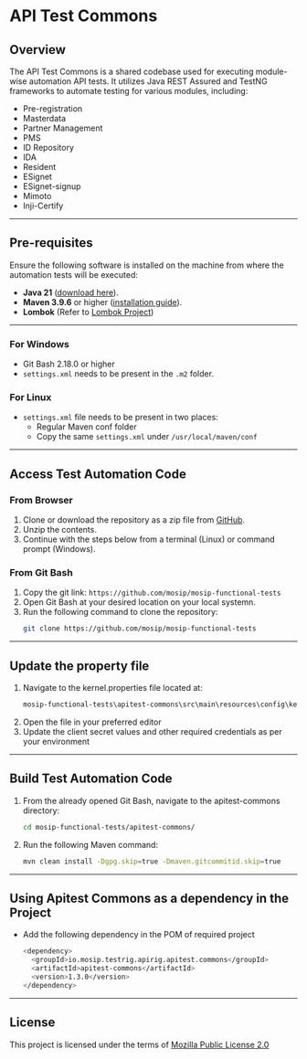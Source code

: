 # API Test Commons

## Overview

The API Test Commons is a shared codebase used for executing module-wise automation API tests. It utilizes Java REST Assured and TestNG frameworks to automate testing for various modules, including:
- Pre-registration
- Masterdata
- Partner Management
- PMS
- ID Repository
- IDA
- Resident
- ESignet
- ESignet-signup
- Mimoto
- Inji-Certify

---

## Pre-requisites

Ensure the following software is installed on the machine from where the automation tests will be executed:

- **Java 21** ([download here](https://jdk.java.net/)).
- **Maven 3.9.6** or higher ([installation guide](https://maven.apache.org/install.html)).
- **Lombok** (Refer to [Lombok Project](https://projectlombok.org/))

---

### For Windows

- Git Bash 2.18.0 or higher
- `settings.xml` needs to be present in the `.m2` folder.

### For Linux

- `settings.xml` file needs to be present in two places:
  - Regular Maven conf folder
  - Copy the same `settings.xml` under `/usr/local/maven/conf`

---

## Access Test Automation Code

### From Browser

1. Clone or download the repository as a zip file from [GitHub](https://github.com/mosip/mosip-functional-tests).
2. Unzip the contents.
3. Continue with the steps below from a terminal (Linux) or command prompt (Windows).

### From Git Bash

1. Copy the git link: `https://github.com/mosip/mosip-functional-tests`
2. Open Git Bash at your desired location on your local systemn.
3. Run the following command to clone the repository:
   ```sh
   git clone https://github.com/mosip/mosip-functional-tests

---

## Update the property file
1. Navigate to the kernel.properties file located at:
    ```sh
    mosip-functional-tests\apitest-commons\src\main\resources\config\kernel.properties
2. Open the file in your preferred editor
3. Update the client secret values and other required credentials as per your environment

---

## Build Test Automation Code
1. From the already opened Git Bash, navigate to the apitest-commons directory:
    ```sh
    cd mosip-functional-tests/apitest-commons/
2. Run the following Maven command:
    ```sh
    mvn clean install -Dgpg.skip=true -Dmaven.gitcommitid.skip=true

---

## Using Apitest Commons as a dependency in the Project
- Add the following dependency in the POM of required project
    ```sh
    <dependency>
      <groupId>io.mosip.testrig.apirig.apitest.commons</groupId>
      <artifactId>apitest-commons</artifactId>
      <version>1.3.0</version>
    </dependency>

---

## License
This project is licensed under the terms of [Mozilla Public License 2.0](https://github.com/mosip/mosip-platform/blob/master/LICENSE)
